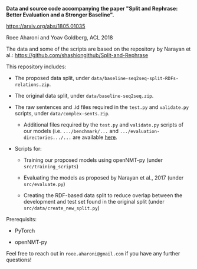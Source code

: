 **Data and source code accompanying the paper "Split and Rephrase: Better Evaluation and a Stronger Baseline".**

https://arxiv.org/abs/1805.01035

Roee Aharoni and Yoav Goldberg, ACL 2018 

The data and some of the scripts are based on the repository by Narayan et al.: https://github.com/shashiongithub/Split-and-Rephrase

This repository includes: 

- The proposed data split, under `data/baseline-seq2seq-split-RDFs-relations.zip`.

- The original data split, under `data/baseline-seq2seq.zip`.

- The raw sentences and .id files required in the `test.py` and `validate.py` scripts, under `data/complex-sents.zip`.
  
  - Additional files required by the `test.py` and `validate.py` scripts of our models (i.e. `.../benchmark/...` and `.../evaluation-directories.../...` are available [here](https://drive.google.com/open?id=1KagOaUv1hlAK8ONYiyH6rXJHjGANk8Qj).

- Scripts for: 

  - Training our proposed models using openNMT-py (under `src/training_scripts`)

  - Evaluating the models as proposed by Narayan et al., 2017 (under `src/evaluate.py`)

  - Creating the RDF-based data split to reduce overlap between the development and test set found in the original split (under `src/data/create_new_split.py`)

Prerequisits:

- PyTorch

- openNMT-py

Feel free to reach out in `roee.aharoni@gmail.com` if you have any further questions! 
